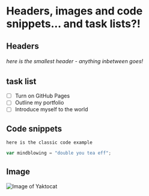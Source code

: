 # Headers, images and code snippets... and task lists?!

## Headers
###### here is the smallest header - anything inbetween goes!


## task list
- [ ] Turn on GitHub Pages
- [ ] Outline my portfolio
- [ ] Introduce myself to the world

## Code snippets
```
here is the classic code example
```

``` javascript
var mindblowing = "double you tea eff";
```

## Image
![Image of Yaktocat](https://octodex.github.com/images/yaktocat.png)
